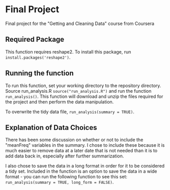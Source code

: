# Final Project
Final project for the "Getting and Cleaning Data" course from Coursera

## Required Package
This function requires reshape2. To install this package, run `install.packages('reshape2')`.

## Running the function
To run this function, set your working directory to the repository directory. Source run_analysis.R `source("run_analysis.R")` and run the function `run_analysis()`. This function will download and unzip the files required for the project and then perform the data manipulation.

To overwrite the tidy data file, `run_analysis(summary = TRUE)`.

## Explanation of Data Choices
There has been some discussion on whether or not to include the "meanFreq" variables in the summary. I chose to include these because it is much easier to remove data at a later date that is not needed than it is to add data back in, especially after further summarization.

I also chose to save the data in a long format in order for it to be considered a tidy set. Included in the function is an option to save the data in a wide format - you can run the following function to see this set: `run_analysis(summary = TRUE, long_form = FALSE)`.